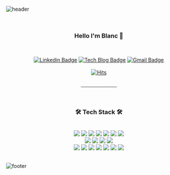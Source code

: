 ![header](https://capsule-render.vercel.app/api?type=waving&&color=gradient&height=100&section=header&fontSize=90)
 
<div align = "center">
<br/><h3>Hello I'm Blanc 🥸</h3><br/>
  
[![Linkedin Badge](https://img.shields.io/badge/-LinkedIn-blue?style=flat-square&logo=Linkedin&logoColor=white&link=https://www.linkedin.com/in/iam-blanc/)](https://www.linkedin.com/in/iam-blanc/)
[![Tech Blog Badge](http://img.shields.io/badge/-Tech%20blog-black?style=flat-square&logo=github&link=https://ilikezzi.tistory.com/)](https://ilikezzi.tistory.com/)
[![Gmail Badge](https://img.shields.io/badge/Gmail-d14836?style=flat-square&logo=Gmail&logoColor=white&link=mailto:topblade6@gmail.com)](mailto:topblade6@gmail.com)
<br/><br/>
[![Hits](https://hits.seeyoufarm.com/api/count/incr/badge.svg?url=https%3A%2F%2Fgithub.com%2Fyooseungmo&count_bg=%234EB2E5&title_bg=%23006DAA&icon=github.svg&icon_color=%23E7E7E7&title=VISIT&edge_flat=false)](https://hits.seeyoufarm.com)

﹏﹏﹏﹏﹏﹏﹏

<br/>
 
<h3>🛠 Tech Stack 🛠</h3>
 
<br/>


<img src="https://img.shields.io/badge/Nestjs-E0234E?style=flat&logo=nestjs&logoColor=white"/>
<img src="https://img.shields.io/badge/Node.js-339933?style=flat&logo=Node.js&logoColor=white"/>
<img src="https://img.shields.io/badge/TypeScript-3178C6?style=flat&logo=TypeScript&logoColor=white"/>
<img src="https://img.shields.io/badge/JavaScript-F7DF1E?style=flat&logo=JavaScript&logoColor=white"/>
<img src="https://img.shields.io/badge/swagger-85EA2D?style=flat&logo=swagger&logoColor=white"/>
<img src="https://img.shields.io/badge/npm-CB3837?style=flat&logo=npm&logoColor=white"/>
<img src="https://img.shields.io/badge/yarn-2C8EBB?style=flat&logo=yarn&logoColor=white"/>
<br>
<img src="https://img.shields.io/badge/mysql-4479A1?style=flat&logo=mysql&logoColor=white"/>
<img src="https://img.shields.io/badge/mongodb-47A248?style=flat&logo=mongodb&logoColor=white"/>
<img src="https://img.shields.io/badge/Redis-DC382D?style=flat&logo=redis&logoColor=white"/>
<img src="https://img.shields.io/badge/Dynamodb-4053D6?style=flat&logo=amazondynamodb&logoColor=white"/>
<br>
<img src="https://img.shields.io/badge/AWS-232F3E?style=flat&logo=amazonaws&logoColor=white"/>
<img src="https://img.shields.io/badge/EC2-FF9900?style=flat&logo=amazonec2&logoColor=white"/>
<img src="https://img.shields.io/badge/S3-569A31?style=flat&logo=amazons3&logoColor=white"/>
<img src="https://img.shields.io/badge/Lambda-FF9900?style=flat&logo=awslambda&logoColor=white"/>
<img src="https://img.shields.io/badge/git-F05032?style=flat&logo=git&logoColor=white"/>
<img src="https://img.shields.io/badge/slack-4A154B?style=flat&logo=slack&logoColor=white"/>
<img src="https://img.shields.io/badge/asana-F06A6A?style=flat&logo=asana&logoColor=white"/>

</div>

<br/>

![footer](https://capsule-render.vercel.app/api?type=waving&&color=gradient&height=100&section=footer&fontSize=90)

